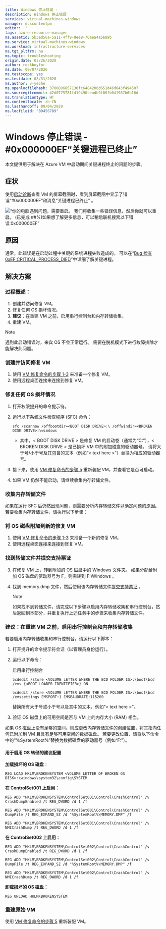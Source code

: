 ```yaml
---
title: Windows 停止错误 -
description: Windows 停止错误
services: virtual-machines-windows
manager: dcscontentpm
editor: ''
tags: azure-resource-manager
ms.assetid: 5b3ed56a-5a11-4ff9-9ee8-76aea4a5689b
ms.service: virtual-machines-windows
ms.workload: infrastructure-services
ms.tgt_pltfrm: na
ms.topic: troubleshooting
origin.date: 03/26/2020
author: rockboyfor
ms.date: 09/07/2020
ms.testscope: yes
ms.testdate: 08/31/2020
ms.author: v-yeche
ms.openlocfilehash: 3700806657130fc6484206d651d46d643f494507
ms.sourcegitcommit: 42d0775781f419490ceadb9f00fb041987b6b16d
ms.translationtype: HT
ms.contentlocale: zh-CN
ms.lasthandoff: 09/04/2020
ms.locfileid: "89456789"
---
```

<!--Verified successfully (Not Azure enable serial console-->
# <a name="windows-stop-error---0x000000ef-critical-process-died"></a>Windows 停止错误 - #0x000000EF“关键进程已终止”

本文提供用于解决在 Azure VM 中启动期间关键进程终止的问题的步骤。

## <a name="symptom"></a>症状

使用[启动诊断](./boot-diagnostics.md)查看 VM 的屏幕截图时，看到屏幕截图中显示了错误“#0x000000EF”和消息“关键进程已终止”   。

![“你的电脑遇到问题，需要重启。 我们将收集一些错误信息，然后你就可以重启。 (已完成 ##%)如果想了解更多信息，可以稍后联机搜索以下错误:0x000000EF”](media/troubleshoot-guide-critical-process-died/1.jpg)

## <a name="cause"></a>原因

通常，此错误是在启动过程中关键的系统进程失败造成的。 可以在“[Bug 检查 0xEF:CRITICAL_PROCESS_DIED](https://docs.microsoft.com/windows-hardware/drivers/debugger/bug-check-0xef--critical-process-died)”中详细了解关键进程。

## <a name="solution"></a>解决方案

### <a name="process-overview"></a>过程概述：

1. 创建并访问修复 VM。
2. 修复任何 OS 损坏情况。
3. **建议**：在重建 VM 之前，启用串行控制台和内存转储收集。
4. 重建 VM。

> [!NOTE]
> 遇到此启动错误时，来宾 OS 不会正常运行。 需要在脱机模式下进行故障排除才能解决此问题。

### <a name="create-and-access-a-repair-vm"></a>创建并访问修复 VM

1. 使用 [VM 修复命令的步骤 1-3](./repair-windows-vm-using-azure-virtual-machine-repair-commands.md) 来准备一个修复 VM。
2. 使用远程桌面连接来连接到修复 VM。

### <a name="fix-any-os-corruption"></a>修复任何 OS 损坏情况

1. 打开权限提升的命令提示符。
2. 运行以下系统文件检查程序 (SFC) 命令：

    `sfc /scannow /offbootdir=<BOOT DISK DRIVE>:\ /offwindir=<BROKEN DISK DRIVE>:\windows`

    * 其中，< BOOT DISK DRIVE > 是修复 VM 的启动卷（通常为“C:”），< BROKEN DISK DRIVE > 是已损坏 VM 中的附加磁盘的驱动器号。 请将大于号/小于号及其包含的文本（例如“< text here >”）替换为相应的驱动器号。

3. 接下来，使用 [VM 修复命令的步骤 5](./repair-windows-vm-using-azure-virtual-machine-repair-commands.md#repair-process-example) 重新装配 VM，并查看它是否可启动。
4. 如果 VM 仍然不能启动，请继续收集内存转储文件。

### <a name="collect-the-memory-dump-file"></a>收集内存转储文件

如果在运行 SFC 后仍然出现问题，则需要分析内存转储文件以确定问题的原因。 若要收集内存转储文件，请执行以下步骤：

### <a name="attach-the-os-disk-to-a-new-repair-vm"></a>将 OS 磁盘附加到新的修复 VM

1. 使用 [VM 修复命令的步骤 1-3](./repair-windows-vm-using-azure-virtual-machine-repair-commands.md) 来准备一个新的修复 VM。
2. 使用远程桌面连接来连接到修复 VM。

### <a name="locate-the-dump-file-and-submit-a-support-ticket"></a>找到转储文件并提交支持票证

3. 在修复 VM 上，转到附加的 OS 磁盘中的 Windows 文件夹。 如果分配给附加 OS 磁盘的驱动器号为 F，则需转到 F:\Windows   。
4. 找到 memory.dmp 文件，然后使用该内存转储文件[提交支持票证](https://support.azure.cn/support/support-azure/)  。

   > [!NOTE]
   > 如果找不到转储文件，请完成以下步骤以启用内存转储收集和串行控制台，然后返回到本部分，并重复执行上述任务中的步骤来收集内存转储文件。

### <a name="recommended-before-you-rebuild-the-vm-enable-serial-console-and-memory-dump-collection"></a>建议：在重建 VM 之前，启用串行控制台和内存转储收集

若要启用内存转储收集和串行控制台，请运行以下脚本：

1. 打开提升的命令提示符会话（以管理员身份运行）。
2. 运行以下命令：

    启用串行控制台

    `bcdedit /store <VOLUME LETTER WHERE THE BCD FOLDER IS>:\boot\bcd /ems {<BOOT LOADER IDENTIFIER>} ON`

    `bcdedit /store <VOLUME LETTER WHERE THE BCD FOLDER IS>:\boot\bcd /emssettings EMSPORT:1 EMSBAUDRATE:115200`

    替换所有大于号或小于号以及其中的文本，例如“< text here >”。

3. 验证 OS 磁盘上的可用空间是否与 VM 上的内存大小 (RAM) 相当。

如果 OS 磁盘上没有足够的空间，则应更改内存转储文件的创建位置，将其指向任何已附加到 VM 且具有足够可用空间的数据磁盘。 若要更改位置，请将以下命令中的“%SystemRoot%”替换为数据磁盘的驱动器号（例如“F:”）。

#### <a name="suggested-configuration-to-enable-os-dump"></a>用于启用 OS 转储的建议配置

**加载损坏的 OS 磁盘**：

`REG LOAD HKLM\BROKENSYSTEM <VOLUME LETTER OF BROKEN OS DISK>:\windows\system32\config\SYSTEM`

**在 ControlSet001 上启用：**

`REG ADD "HKLM\BROKENSYSTEM\ControlSet001\Control\CrashControl" /v CrashDumpEnabled /t REG_DWORD /d 1 /f`

`REG ADD "HKLM\BROKENSYSTEM\ControlSet001\Control\CrashControl" /v DumpFile /t REG_EXPAND_SZ /d "%SystemRoot%\MEMORY.DMP" /f`

`REG ADD "HKLM\BROKENSYSTEM\ControlSet001\Control\CrashControl" /v NMICrashDump /t REG_DWORD /d 1 /f`

**在 ControlSet002 上启用：**

`REG ADD "HKLM\BROKENSYSTEM\ControlSet002\Control\CrashControl" /v CrashDumpEnabled /t REG_DWORD /d 1 /f`

`REG ADD "HKLM\BROKENSYSTEM\ControlSet002\Control\CrashControl" /v DumpFile /t REG_EXPAND_SZ /d "%SystemRoot%\MEMORY.DMP" /f`

`REG ADD "HKLM\BROKENSYSTEM\ControlSet002\Control\CrashControl" /v NMICrashDump /t REG_DWORD /d 1 /f`

**卸载损坏的 OS 磁盘：**

`REG UNLOAD HKLM\BROKENSYSTEM`

### <a name="rebuild-the-original-vm"></a>重建原始 VM

使用 [VM 修复命令的步骤 5](./repair-windows-vm-using-azure-virtual-machine-repair-commands.md#repair-process-example) 重新装配 VM。

<!-- Update_Description: update meta properties, wording update, update link -->